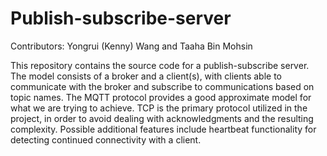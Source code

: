 # Publish-subscribe-server

Contributors: Yongrui (Kenny) Wang and Taaha Bin Mohsin

This repository contains the source code for a publish-subscribe server. The model consists of a broker and a client(s), with clients able to communicate with the broker and subscribe to communications based on topic names. The MQTT protocol provides a good approximate model for what we are trying to achieve. TCP is the primary protocol utilized in the project, in order to avoid dealing with acknowledgments and the resulting complexity. Possible additional features include heartbeat functionality for detecting continued connectivity with a client.
